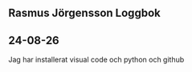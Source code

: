 Rasmus Jörgensson Loggbok
---------------------------

24-08-26
---------
Jag har installerat visual code och python och github
